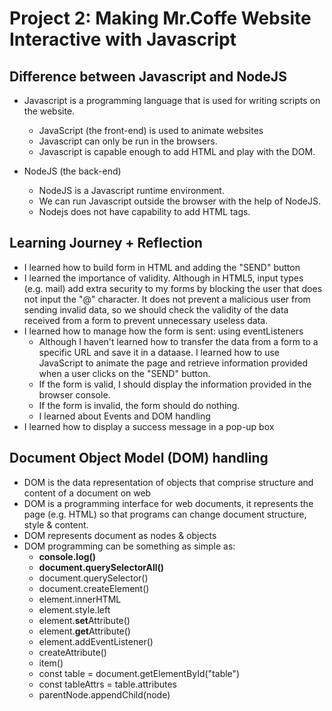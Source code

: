 # Project 2: Making Mr.Coffe Website Interactive with Javascript
## Difference between Javascript and NodeJS
- Javascript is a programming language that is used for writing scripts on the website.  
  - JavaScript (the front-end) is used to animate websites
  - Javascript can only be run in the browsers.
  - Javascript is capable enough to add HTML and play with the DOM. 
 
- NodeJS (the back-end) 
  - NodeJS is a Javascript runtime environment.
  - We can run Javascript outside the browser with the help of NodeJS.
  - Nodejs does not have capability to add HTML tags.

## Learning Journey + Reflection
- I learned how to build form in HTML and adding the "SEND" button 
- I learned the importance of validity. Although in HTML5, input types (e.g. mail) add extra security to my forms by blocking the user that does not input the "@" character. It does not prevent a malicious user from sending invalid data, so we should check the validity of the data received from a form to prevent unnecessary useless data.
- I learned how to manage how the form is sent: using eventListeners
  - Although I haven't learned how to transfer the data from a form to a specific URL and save it in a dataase. I learned how to use JavaScript to animate the page and retrieve information provided when a user clicks on the "SEND" button.
  - If the form is valid, I should display the information provided in the browser console. 
  - If the form is invalid, the form should do nothing.
  - I learned about Events and DOM handling
- I learned how to display a success message in a pop-up box

## Document Object Model (DOM) handling
- DOM is the data representation of objects that comprise structure and content of a document on web
- DOM is a programming interface for web documents, it represents the page (e.g. HTML) so that programs can change document structure, style & content.
- DOM represents document as nodes & objects
- DOM programming can be something as simple as:
  - **console.log()**
  - **document.querySelectorAll()**
  - document.querySelector()
  - document.createElement()
  - element.innerHTML
  - element.style.left
  - element.**set**Attribute()
  - element.**get**Attribute()
  - element.addEventListener()
  - createAttribute()
  - item()
  - const table = document.getElementById("table")
  - const tableAttrs = table.attributes
  - parentNode.appendChild(node)


